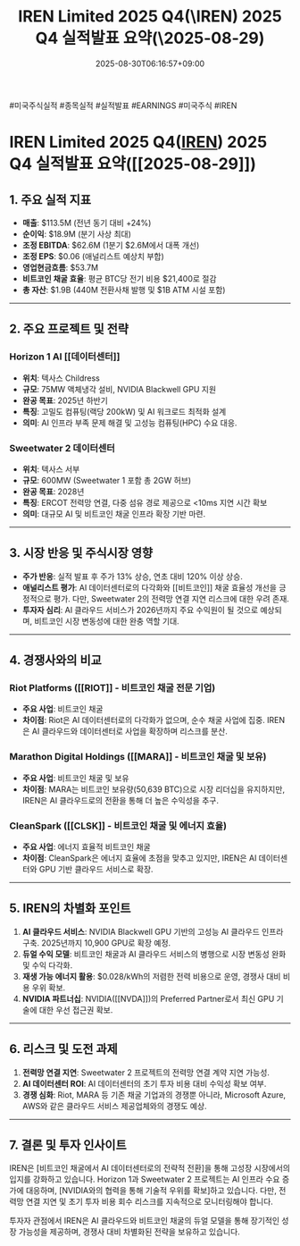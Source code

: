 ﻿---
title: "IREN Limited 2025 Q4(\\IREN) 2025 Q4 실적발표 요약(\\2025-08-29)"
date: 2025-08-30T06:16:57+09:00
lastmod: 2025-08-30T06:16:57+09:00
type: docs
sidebar:
  open: true
weight: 2
---
<div style="display:none">
  <meta property="article:published_time" content="2025-08-29T21:16:57Z" />
  <meta property="article:modified_time" content="2025-08-29T21:16:57Z" />
</div>
#미국주식실적 #종목실적 #실적발표 #EARNINGS #미국주식 #IREN

# IREN Limited 2025 Q4([IREN](\기업공부\IREN/)) 2025 Q4 실적발표 요약([[2025-08-29]])

## 1. 주요 실적 지표

- **매출**: $113.5M (전년 동기 대비 +24%)
- **순이익**: $18.9M (분기 사상 최대)
- **조정 EBITDA**: $62.6M (1분기 $2.6M에서 대폭 개선)
- **조정 EPS**: $0.06 (애널리스트 예상치 부합)
- **영업현금흐름**: $53.7M
- **비트코인 채굴 효율**: 평균 BTC당 전기 비용 $21,400로 절감
- **총 자산**: $1.9B (440M 전환사채 발행 및 $1B ATM 시설 포함)

---

## 2. 주요 프로젝트 및 전략

### **Horizon 1 AI [[데이터센터]]**

- **위치**: 텍사스 Childress
- **규모**: 75MW 액체냉각 설비, NVIDIA Blackwell GPU 지원
- **완공 목표**: 2025년 하반기
- **특징**: 고밀도 컴퓨팅(랙당 200kW) 및 AI 워크로드 최적화 설계
- **의미**: AI 인프라 부족 문제 해결 및 고성능 컴퓨팅(HPC) 수요 대응.

### **Sweetwater 2 데이터센터**

- **위치**: 텍사스 서부
- **규모**: 600MW (Sweetwater 1 포함 총 2GW 허브)
- **완공 목표**: 2028년
- **특징**: ERCOT 전력망 연결, 다중 섬유 경로 제공으로 <10ms 지연 시간 확보
- **의미**: 대규모 AI 및 비트코인 채굴 인프라 확장 기반 마련.

---

## 3. 시장 반응 및 주식시장 영향

- **주가 반응**: 실적 발표 후 주가 13% 상승, 연초 대비 120% 이상 상승.
- **애널리스트 평가**: AI 데이터센터로의 다각화와 [[비트코인]] 채굴 효율성 개선을 긍정적으로 평가. 다만, Sweetwater 2의 전력망 연결 지연 리스크에 대한 우려 존재.
- **투자자 심리**: AI 클라우드 서비스가 2026년까지 주요 수익원이 될 것으로 예상되며, 비트코인 시장 변동성에 대한 완충 역할 기대.

---

## 4. 경쟁사와의 비교

### **Riot Platforms ([[RIOT]] - 비트코인 채굴 전문 기업)**

- **주요 사업**: 비트코인 채굴
- **차이점**: Riot은 AI 데이터센터로의 다각화가 없으며, 순수 채굴 사업에 집중. IREN은 AI 클라우드와 데이터센터로 사업을 확장하며 리스크를 분산.

### **Marathon Digital Holdings ([[MARA]] - 비트코인 채굴 및 보유)**

- **주요 사업**: 비트코인 채굴 및 보유
- **차이점**: MARA는 비트코인 보유량(50,639 BTC)으로 시장 리더십을 유지하지만, IREN은 AI 클라우드로의 전환을 통해 더 높은 수익성을 추구.

### **CleanSpark ([[CLSK]] - 비트코인 채굴 및 에너지 효율)**

- **주요 사업**: 에너지 효율적 비트코인 채굴
- **차이점**: CleanSpark은 에너지 효율에 초점을 맞추고 있지만, IREN은 AI 데이터센터와 GPU 기반 클라우드 서비스로 확장.

---

## 5. IREN의 차별화 포인트

1. **AI 클라우드 서비스**: NVIDIA Blackwell GPU 기반의 고성능 AI 클라우드 인프라 구축. 2025년까지 10,900 GPU로 확장 예정.
2. **듀얼 수익 모델**: 비트코인 채굴과 AI 클라우드 서비스의 병행으로 시장 변동성 완화 및 수익 다각화.
3. **재생 가능 에너지 활용**: $0.028/kWh의 저렴한 전력 비용으로 운영, 경쟁사 대비 비용 우위 확보.
4. **NVIDIA 파트너십**: NVIDIA([[NVDA]])의 Preferred Partner로서 최신 GPU 기술에 대한 우선 접근권 확보.

---

## 6. 리스크 및 도전 과제

1. **전력망 연결 지연**: Sweetwater 2 프로젝트의 전력망 연결 계약 지연 가능성.
2. **AI 데이터센터 ROI**: AI 데이터센터의 초기 투자 비용 대비 수익성 확보 여부.
3. **경쟁 심화**: Riot, MARA 등 기존 채굴 기업과의 경쟁뿐 아니라, Microsoft Azure, AWS와 같은 클라우드 서비스 제공업체와의 경쟁도 예상.

---

## 7. 결론 및 투자 인사이트

IREN은 [비트코인 채굴에서 AI 데이터센터로의 전략적 전환]을 통해 고성장 시장에서의 입지를 강화하고 있습니다. Horizon 1과 Sweetwater 2 프로젝트는 AI 인프라 수요 증가에 대응하며, [NVIDIA와의 협력을 통해 기술적 우위를 확보]하고 있습니다. 다만, 전력망 연결 지연 및 초기 투자 비용 회수 리스크를 지속적으로 모니터링해야 합니다.  

투자자 관점에서 IREN은 AI 클라우드와 비트코인 채굴의 듀얼 모델을 통해 장기적인 성장 가능성을 제공하며, 경쟁사 대비 차별화된 전략을 보유하고 있습니다.

